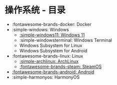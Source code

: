 # 操作系统 - 目录

- :fontawesome-brands-docker: Docker
- :simple-windows: Windows
    - [:simple-windows11: Windows 11](windows/windows11.md)
    - :simple-windowsterminal: Windows Terminal
    - Windows Subsystem for Linux
    - Windows Subsystem for Android
- :fontawesome-brands-linux: Linux
    - [:simple-archlinux: ArchLinux](linux/archlinux.md)
    - [:fontawesome-brands-steam: SteamOS](linux/steamos.md)
- [:fontawesome-brands-android: Android](android.md)
- :simple-harmonyos: HarmonyOS